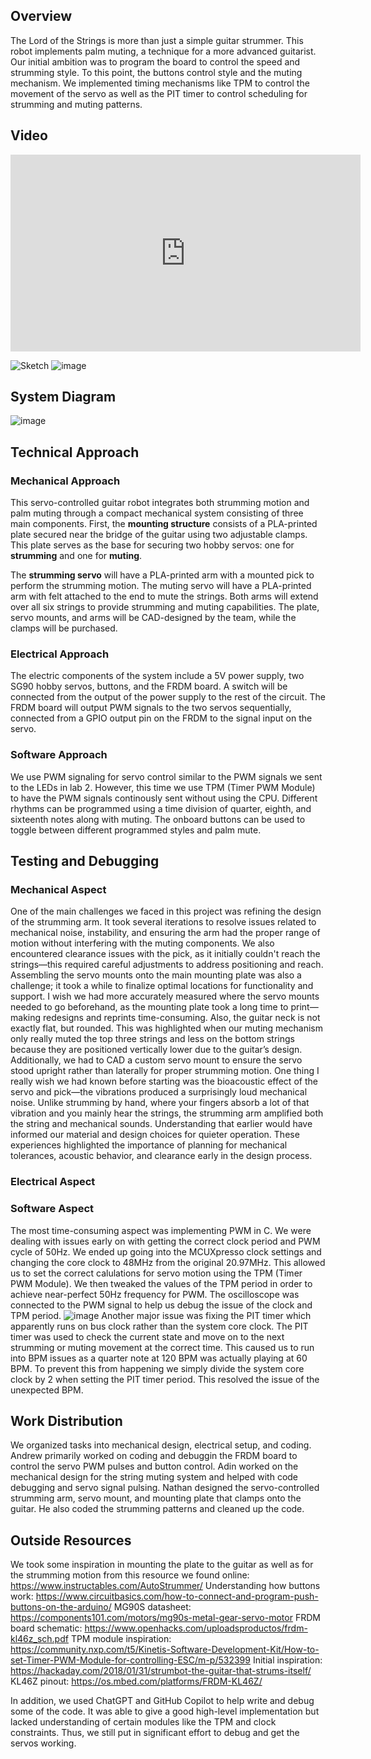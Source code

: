 ## Overview
The Lord of the Strings is more than just a simple guitar strummer. This robot implements palm muting, a technique for a more advanced guitarist. Our initial ambition was to program the board to control the speed and strumming style. To this point, the buttons control style and the muting mechanism. We implemented timing mechanisms like TPM to control the movement of the servo as well as the PIT timer to control scheduling for strumming and muting patterns.

## Video    
<iframe width="560" height="315" src="https://www.youtube.com/embed/4oN9tlPXdls?si=k9DWxZWXGWzzSCU3" title="YouTube video player" frameborder="0" allow="accelerometer; autoplay; clipboard-write; encrypted-media; gyroscope; picture-in-picture; web-share" referrerpolicy="strict-origin-when-cross-origin" allowfullscreen></iframe>

![Sketch](images/sketch.jpg)
![image](images/20250514_233430.jpg)

## System Diagram
![image](images/System%20Diagram.jpg)

## Technical Approach
### Mechanical Approach
This servo-controlled guitar robot integrates both strumming motion and palm muting through a compact mechanical system consisting of three main components. First, the **mounting structure** consists of a PLA-printed plate secured near the bridge of the guitar using two adjustable clamps. This plate serves as the base for securing two hobby servos: one for **strumming** and one for **muting**. 

The **strumming servo** will have a PLA-printed arm with a mounted pick to perform the strumming motion. The muting servo will have a PLA-printed arm with felt attached to the end to mute the strings. Both arms will extend over all six strings to provide strumming and muting capabilities. The plate, servo mounts, and arms will be CAD-designed by the team, while the clamps will be purchased.

### Electrical Approach
The electric components of the system include a 5V power supply, two SG90 hobby servos, buttons, and the FRDM board. A switch will be connected from the output of the power supply to the rest of the circuit. The FRDM board will output PWM signals to the two servos sequentially, connected from a GPIO output pin on the FRDM to the signal input on the servo. 

### Software Approach
We use PWM signaling for servo control similar to the PWM signals we sent to the LEDs in lab 2. However, this time we use TPM (Timer PWM Module) to have the PWM signals continously sent without using the CPU. Different rhythms can be programmed using a time division of quarter, eighth, and sixteenth notes along with muting. The onboard buttons can be used to toggle between different programmed styles and palm mute.

## Testing and Debugging
### Mechanical Aspect
One of the main challenges we faced in this project was refining the design of the strumming arm. It took several iterations to resolve issues related to mechanical noise, instability, and ensuring the arm had the proper range of motion without interfering with the muting components. We also encountered clearance issues with the pick, as it initially couldn't reach the strings—this required careful adjustments to address positioning and reach. Assembling the servo mounts onto the main mounting plate was also a challenge; it took a while to finalize optimal locations for functionality and support. 
I wish we had more accurately measured where the servo mounts needed to go beforehand, as the mounting plate took a long time to print—making redesigns and reprints time-consuming.  Also, the guitar neck is not exactly flat, but rounded.  This was highlighted when our muting mechanism only really muted the top three strings and less on the bottom strings because they are positioned vertically lower due to the guitar’s design. Additionally, we had to CAD a custom servo mount to ensure the servo stood upright rather than laterally for proper strumming motion. One thing I really wish we had known before starting was the bioacoustic effect of the servo and pick—the vibrations produced a surprisingly loud mechanical noise. Unlike strumming by hand, where your fingers absorb a lot of that vibration and you mainly hear the strings, the strumming arm amplified both the string and mechanical sounds. Understanding that earlier would have informed our material and design choices for quieter operation. These experiences highlighted the importance of planning for mechanical tolerances, acoustic behavior, and clearance early in the design process.

### Electrical Aspect

### Software Aspect
The most time-consuming aspect was implementing PWM in C. We were dealing with issues early on with getting the correct clock period and PWM cycle of 50Hz. We ended up going into the MCUXpresso clock settings and changing the core clock to 48MHz from the original 20.97MHz. This allowed us to set the correct calulations for servo motion using the TPM (Timer PWM Module). We then tweaked the values of the TPM period in order to achieve near-perfect 50Hz frequency for PWM. The oscilloscope was connected to the PWM signal to help us debug the issue of the clock and TPM period.
![image](images/48MHz%20working!.PNG)
Another major issue was fixing the PIT timer which apparently runs on bus clock rather than the system core clock. The PIT timer was used to check the current state and move on to the next strumming or muting movement at the correct time. This caused us to run into BPM issues as a quarter note at 120 BPM was actually playing at 60 BPM. To prevent this from happening we simply divide the system core clock by 2 when setting the PIT timer period. This resolved the issue of the unexpected BPM.

## Work Distribution
We organized tasks into mechanical design, electrical setup, and coding. Andrew primarily worked on coding and debuggin the FRDM board to control the servo PWM pulses and button control. Adin worked on the mechanical design for the string muting system and helped with code debugging and servo signal pulsing. Nathan designed the servo-controlled strumming arm, servo mount, and mounting plate that clamps onto the guitar. He also coded the strumming patterns and cleaned up the code.

## Outside Resources 
We took some inspiration in mounting the plate to the guitar as well as for the strumming motion from this resource we found online: https://www.instructables.com/AutoStrummer/
Understanding how buttons work: https://www.circuitbasics.com/how-to-connect-and-program-push-buttons-on-the-arduino/
MG90S datasheet: https://components101.com/motors/mg90s-metal-gear-servo-motor
FRDM board schematic: https://www.openhacks.com/uploadsproductos/frdm-kl46z_sch.pdf
TPM module inspiration: https://community.nxp.com/t5/Kinetis-Software-Development-Kit/How-to-set-Timer-PWM-Module-for-controlling-ESC/m-p/532399
Initial inspiration: https://hackaday.com/2018/01/31/strumbot-the-guitar-that-strums-itself/ 
KL46Z pinout: https://os.mbed.com/platforms/FRDM-KL46Z/

In addition, we used ChatGPT and GitHub Copilot to help write and debug some of the code. It was able to give a good high-level implementation but lacked understanding of certain modules like the TPM and clock constraints. Thus, we still put in significant effort to debug and get the servos working. 